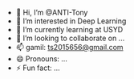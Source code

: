 - 👋 Hi, I’m @ANTI-Tony
- 👀 I’m interested in Deep Learning
- 🌱 I’m currently learning at USYD
- 💞️ I’m looking to collaborate on ...
- 📫 gamil: ts2015656@gmail.com
- 😄 Pronouns: ...
- ⚡ Fun fact: ...

<!---
ANTI-Tony/ANTI-Tony is a ✨ special ✨ repository because its `README.md` (this file) appears on your GitHub profile.
You can click the Preview link to take a look at your changes.
--->
